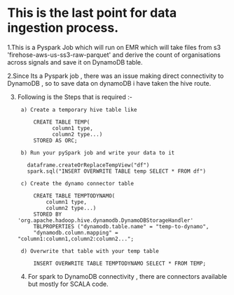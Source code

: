 # This is the last point for data ingestion process.

1.This is a Pyspark Job which will run on EMR which will take files from s3 'firehose-aws-us-ss3-raw-parquet' and derive the count of organisations across signals and save it on DynamoDB table.

2.Since Its a Pyspark job , there was an issue making direct connectivity to DynamoDB , so to save data on dynamoDB i have taken the hive route.

3. Following is the Steps that is required :- 

        a) Create a temporary hive table like

            CREATE TABLE TEMP(
                  column1 type,
                  column2 type...)
            STORED AS ORC;

        b) Run your pySpark job and write your data to it

          dataframe.createOrReplaceTempView("df")
          spark.sql("INSERT OVERWRITE TABLE temp SELECT * FROM df")

        c) Create the dynamo connector table

            CREATE TABLE TEMPTODYNAMO(
                column1 type,
                column2 type...)
            STORED BY 'org.apache.hadoop.hive.dynamodb.DynamoDBStorageHandler'
            TBLPROPERTIES ("dynamodb.table.name" = "temp-to-dynamo",
            "dynamodb.column.mapping" = "column1:column1,column2:column2...";

        d) Overwrite that table with your temp table

            INSERT OVERWRITE TABLE TEMPTODYNAMO SELECT * FROM TEMP;
            
   
   4. For spark to DynamoDB connectivity , there are connectors available but mostly for SCALA code.
